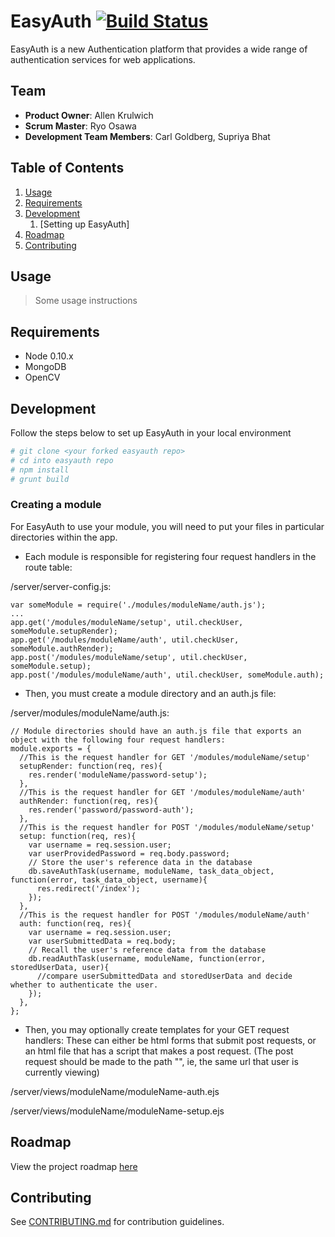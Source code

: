 # EasyAuth [![Build Status](https://travis-ci.org/mountain-device/easyauth.svg?branch=master)](https://travis-ci.org/mountain-device/easyauth)

EasyAuth is a new Authentication platform that provides a wide range of authentication services for web applications.

## Team

  - __Product Owner__: Allen Krulwich
  - __Scrum Master__: Ryo Osawa
  - __Development Team Members__: Carl Goldberg, Supriya Bhat

## Table of Contents

1. [Usage](#Usage)
2. [Requirements](#requirements)
3. [Development](#development)
    1. [Setting up EasyAuth]
4. [Roadmap](#roadmap)
5. [Contributing](#contributing)

## Usage

> Some usage instructions

## Requirements

- Node 0.10.x
- MongoDB
- OpenCV

## Development

Follow the steps below to set up EasyAuth in your local environment

```sh
# git clone <your forked easyauth repo>
# cd into easyauth repo
# npm install
# grunt build
```
### Creating a module ###

For EasyAuth to use your module, you will need to put your files in particular directories within the app. 

* Each module is responsible for registering four request handlers in the route table:

/server/server-config.js:
````
var someModule = require('./modules/moduleName/auth.js');
...
app.get('/modules/moduleName/setup', util.checkUser, someModule.setupRender);
app.get('/modules/moduleName/auth', util.checkUser, someModule.authRender);
app.post('/modules/moduleName/setup', util.checkUser, someModule.setup);
app.post('/modules/moduleName/auth', util.checkUser, someModule.auth);
````
* Then, you must create a module directory and an auth.js file:

/server/modules/moduleName/auth.js:
````
// Module directories should have an auth.js file that exports an object with the following four request handlers:
module.exports = {
  //This is the request handler for GET '/modules/moduleName/setup'
  setupRender: function(req, res){
    res.render('moduleName/password-setup');
  },
  //This is the request handler for GET '/modules/moduleName/auth'
  authRender: function(req, res){
    res.render('password/password-auth');
  },
  //This is the request handler for POST '/modules/moduleName/setup'
  setup: function(req, res){
    var username = req.session.user;
    var userProvidedPassword = req.body.password;
    // Store the user's reference data in the database
    db.saveAuthTask(username, moduleName, task_data_object, function(error, task_data_object, username){
      res.redirect('/index');
    });
  },
  //This is the request handler for POST '/modules/moduleName/auth'
  auth: function(req, res){
    var username = req.session.user;
    var userSubmittedData = req.body;
    // Recall the user's reference data from the database
    db.readAuthTask(username, moduleName, function(error, storedUserData, user){
      //compare userSubmittedData and storedUserData and decide whether to authenticate the user. 
    });
  },
};

````
* Then, you may optionally create templates for your GET request handlers:
These can either be html forms that submit post requests, or an html file that has a script that makes a post request. 
(The post request should be made to the path "", ie, the same url that user is currently viewing)

/server/views/moduleName/moduleName-auth.ejs

/server/views/moduleName/moduleName-setup.ejs

## Roadmap

View the project roadmap [here](https://waffle.io/mountain-device/easyauth)


## Contributing

See [CONTRIBUTING.md](CONTRIBUTING.md) for contribution guidelines.
